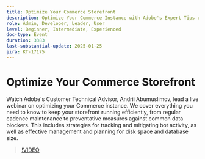```yaml
---
title: Optimize Your Commerce Storefront
description: Optimize Your Commerce Instance with Adobe's Expert Tips on Maintenance, Bot Activity, and Data Management
role: Admin, Developer, Leader, User
level: Beginner, Intermediate, Experienced
doc-type: Event
duration: 3383
last-substantial-update: 2025-01-25
jira: KT-17175
---
```


# Optimize Your Commerce Storefront

Watch Adobe's Customer Technical Advisor, Andrii Abumuslimov, lead a live webinar on optimizing your Commerce instance. We cover everything you need to know to keep your storefront running efficiently, from regular cadence maintenance to preventative measures against common data blockers. This includes strategies for tracking and mitigating bot activity, as well as effective management and planning for disk space and database size.

>[!VIDEO](https://video.tv.adobe.com/v/3443031/?learn=on&enablevpops)
